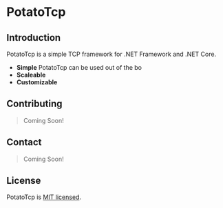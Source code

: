 # PotatoTcp

## Introduction

PotatoTcp is a simple TCP framework for .NET Framework and .NET Core.

- **Simple** PotatoTcp can be used out of the bo
- **Scaleable**
- **Customizable** 

## Contributing

> Coming Soon!

## Contact

> Coming Soon!

## License

PotatoTcp is [MIT licensed](./LICENSE).
